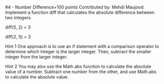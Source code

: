 #4 - Number Difference+100 points
Contributed by: Mehdi Maujood
Implement a function diff that calculates the absolute difference between two integers.

diff(5, 2) = 3

diff(2, 5) = 3

Hint 1
One approach is to use an if statement with a comparison operator to determine which Integer is the larger integer. Then, subtract the smaller integer from the larger integer.

Hint 2
You may also use the Math.abs function to calculate the absolute value of a number. Subtract one number from the other, and use Math.abs to calculate the absolute value.